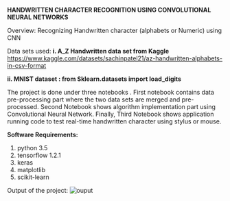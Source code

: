 **HANDWRITTEN CHARACTER RECOGNITION USING CONVOLUTIONAL NEURAL NETWORKS**

Overview: Recognizing Handwritten character (alphabets or Numeric) using CNN

Data sets used:
**i. A_Z Handwritten data set from Kaggle** https://www.kaggle.com/datasets/sachinpatel21/az-handwritten-alphabets-in-csv-format

**ii. MNIST dataset :  from Sklearn.datasets import load_digits**

The project is done under three notebooks . First notebook contains data pre-processing part where the two data sets are merged and pre-processed. Second Notebook shows algorithm implementation part using Convolutional Neural Network. Finally, Third Notebook shows application running code to test real-time handwritten character using stylus or mouse.

**Software Requirements:**
1. python 3.5
2. tensorflow 1.2.1
3. keras
4. matplotlib
5. scikit-learn

Output of the project:
![ouput](https://github.com/Prathyusha075/Character-Recognition-Using-CNN/assets/138854034/fc22603b-21ba-4588-a3eb-aff653daf127)








